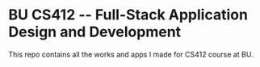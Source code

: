 # BU CS412 -- Full-Stack Application Design and Development

This repo contains all the works and apps I made for CS412 course at BU.
